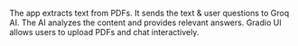 The app extracts text from PDFs.
It sends the text & user questions to Groq AI.
The AI analyzes the content and provides relevant answers.
Gradio UI allows users to upload PDFs and chat interactively.

